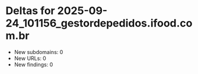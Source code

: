# Deltas for 2025-09-24_101156_gestordepedidos.ifood.com.br
- New subdomains: 0
- New URLs: 0
- New findings: 0
